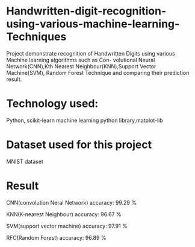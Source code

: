 # Handwritten-digit-recognition-using-various-machine-learning-Techniques

Project demonstrate recognition of Handwritten Digits using various Machine learning algorithms such as Con-
volutional Neural Network(CNN),Kth Nearest Neighbour(KNN),Support Vector Machine(SVM), Random Forest
Technique and comparing their prediction result.

# Technology used:
Python, scikit-learn machine learning python library,matplot-lib 


# Dataset used for this project
MNIST dataset

# Result
CNN(convolution Neral Network) accuracy: 99.29 %

KNN(K-nearest Neighbour) accuracy: 96.67 %

SVM(support vector machine) accuracy: 97.91 %

RFC(Random Forest) accuracy: 96.89 %
